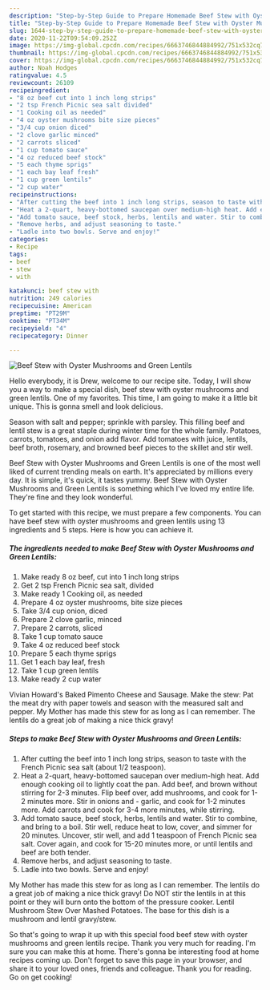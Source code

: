```yaml
---
description: "Step-by-Step Guide to Prepare Homemade Beef Stew with Oyster Mushrooms and Green Lentils"
title: "Step-by-Step Guide to Prepare Homemade Beef Stew with Oyster Mushrooms and Green Lentils"
slug: 1644-step-by-step-guide-to-prepare-homemade-beef-stew-with-oyster-mushrooms-and-green-lentils
date: 2020-11-22T09:54:09.252Z
image: https://img-global.cpcdn.com/recipes/6663746844884992/751x532cq70/beef-stew-with-oyster-mushrooms-and-green-lentils-recipe-main-photo.jpg
thumbnail: https://img-global.cpcdn.com/recipes/6663746844884992/751x532cq70/beef-stew-with-oyster-mushrooms-and-green-lentils-recipe-main-photo.jpg
cover: https://img-global.cpcdn.com/recipes/6663746844884992/751x532cq70/beef-stew-with-oyster-mushrooms-and-green-lentils-recipe-main-photo.jpg
author: Noah Hodges
ratingvalue: 4.5
reviewcount: 26109
recipeingredient:
- "8 oz beef cut into 1 inch long strips"
- "2 tsp French Picnic sea salt divided"
- "1 Cooking oil as needed"
- "4 oz oyster mushrooms bite size pieces"
- "3/4 cup onion diced"
- "2 clove garlic minced"
- "2 carrots sliced"
- "1 cup tomato sauce"
- "4 oz reduced beef stock"
- "5 each thyme sprigs"
- "1 each bay leaf fresh"
- "1 cup green lentils"
- "2 cup water"
recipeinstructions:
- "After cutting the beef into 1 inch long strips, season to taste with the French Picnic sea salt (about 1/2 teaspoon)."
- "Heat a 2-quart, heavy-bottomed saucepan over medium-high heat. Add enough cooking oil to lightly coat the pan. Add beef, and brown without stirring for 2-3 minutes. Flip beef over, add mushrooms, and cook for 1-2 minutes more. Stir in onions and garlic, and cook for 1-2 minutes more. Add carrots and cook for 3-4 more minutes, while stirring."
- "Add tomato sauce, beef stock, herbs, lentils and water. Stir to combine, and bring to a boil. Stir well, reduce heat to low, cover, and simmer for 20 minutes. Uncover, stir well, and add 1 teaspoon of French Picnic sea salt. Cover again, and cook for 15-20 minutes more, or until lentils and beef are both tender."
- "Remove herbs, and adjust seasoning to taste."
- "Ladle into two bowls. Serve and enjoy!"
categories:
- Recipe
tags:
- beef
- stew
- with

katakunci: beef stew with 
nutrition: 249 calories
recipecuisine: American
preptime: "PT29M"
cooktime: "PT34M"
recipeyield: "4"
recipecategory: Dinner

---
```



![Beef Stew with Oyster Mushrooms and Green Lentils](https://img-global.cpcdn.com/recipes/6663746844884992/751x532cq70/beef-stew-with-oyster-mushrooms-and-green-lentils-recipe-main-photo.jpg)

Hello everybody, it is Drew, welcome to our recipe site. Today, I will show you a way to make a special dish, beef stew with oyster mushrooms and green lentils. One of my favorites. This time, I am going to make it a little bit unique. This is gonna smell and look delicious.

Season with salt and pepper; sprinkle with parsley. This filling beef and lentil stew is a great staple during winter time for the whole family. Potatoes, carrots, tomatoes, and onion add flavor. Add tomatoes with juice, lentils, beef broth, rosemary, and browned beef pieces to the skillet and stir well.

Beef Stew with Oyster Mushrooms and Green Lentils is one of the most well liked of current trending meals on earth. It's appreciated by millions every day. It is simple, it's quick, it tastes yummy. Beef Stew with Oyster Mushrooms and Green Lentils is something which I've loved my entire life. They're fine and they look wonderful.


To get started with this recipe, we must prepare a few components. You can have beef stew with oyster mushrooms and green lentils using 13 ingredients and 5 steps. Here is how you can achieve it.

<!--inarticleads1-->

##### The ingredients needed to make Beef Stew with Oyster Mushrooms and Green Lentils:

1. Make ready 8 oz beef, cut into 1 inch long strips
1. Get 2 tsp French Picnic sea salt, divided
1. Make ready 1 Cooking oil, as needed
1. Prepare 4 oz oyster mushrooms, bite size pieces
1. Take 3/4 cup onion, diced
1. Prepare 2 clove garlic, minced
1. Prepare 2 carrots, sliced
1. Take 1 cup tomato sauce
1. Take 4 oz reduced beef stock
1. Prepare 5 each thyme sprigs
1. Get 1 each bay leaf, fresh
1. Take 1 cup green lentils
1. Make ready 2 cup water


Vivian Howard&#39;s Baked Pimento Cheese and Sausage. Make the stew: Pat the meat dry with paper towels and season with the measured salt and pepper. My Mother has made this stew for as long as I can remember. The lentils do a great job of making a nice thick gravy! 

<!--inarticleads2-->

##### Steps to make Beef Stew with Oyster Mushrooms and Green Lentils:

1. After cutting the beef into 1 inch long strips, season to taste with the French Picnic sea salt (about 1/2 teaspoon).
1. Heat a 2-quart, heavy-bottomed saucepan over medium-high heat. Add enough cooking oil to lightly coat the pan. Add beef, and brown without stirring for 2-3 minutes. Flip beef over, add mushrooms, and cook for 1-2 minutes more. Stir in onions and - garlic, and cook for 1-2 minutes more. Add carrots and cook for 3-4 more minutes, while stirring.
1. Add tomato sauce, beef stock, herbs, lentils and water. Stir to combine, and bring to a boil. Stir well, reduce heat to low, cover, and simmer for 20 minutes. Uncover, stir well, and add 1 teaspoon of French Picnic sea salt. Cover again, and cook for 15-20 minutes more, or until lentils and beef are both tender.
1. Remove herbs, and adjust seasoning to taste.
1. Ladle into two bowls. Serve and enjoy!


My Mother has made this stew for as long as I can remember. The lentils do a great job of making a nice thick gravy! Do NOT stir the lentils in at this point or they will burn onto the bottom of the pressure cooker. Lentil Mushroom Stew Over Mashed Potatoes. The base for this dish is a mushroom and lentil gravy/stew. 

So that's going to wrap it up with this special food beef stew with oyster mushrooms and green lentils recipe. Thank you very much for reading. I'm sure you can make this at home. There's gonna be interesting food at home recipes coming up. Don't forget to save this page in your browser, and share it to your loved ones, friends and colleague. Thank you for reading. Go on get cooking!

